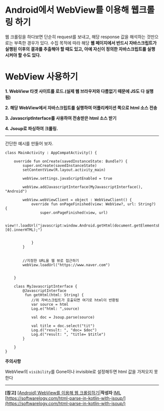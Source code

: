 
Android에서 WebView를 이용해 웹크롤링 하기
=

웹 크롤링을 하다보면 단순히 request를 보내고, 해당 response 값을 해석하는 것만으로는 부족한 경우가 있다. 수집 목적에 따라 해당 **웹 페이지에서 반드시 자바스크립트가 실행된 이후의 결과를 추출해야 할 때도 있고, 아예 자신이 정의한 자바스크립트를 실행시켜야 할 수도 있다.**


WebView 사용하기
=

**1. WebView 타겟 사이트를 로드.(실제 웹 브라우저와 다름없기 때문에 JS도 다 실행됨)**

**2. 해당 WebView에서 자바스크립트를 실행하여 어플리케이션 쪽으로 html 소스 전송**

**3. JavascriptInterface를 사용하여 전송받은 html 소스 받기**

**4. Jsoup로 파싱하여 크롤링.**

---


간단한 예시를 만들어 보자. 
~~~
class MainActivity : AppCompatActivity() {  
  
    override fun onCreate(savedInstanceState: Bundle?) {  
        super.onCreate(savedInstanceState)  
        setContentView(R.layout.activity_main)  
  
        webView.settings.javaScriptEnabled = true  
  
		webView.addJavascriptInterface(MyJavascriptInterface(), "Android")  
  
        webView.webViewClient = object : WebViewClient() {  
            override fun onPageFinished(view: WebView?, url: String?) {  
                super.onPageFinished(view, url)  
  
                view!!.loadUrl("javascript:window.Android.getHtml(document.getElementsByTagName('body')[0].innerHTML);")  
  
  
            }  
        }  
  
  
        //지정한 URL을 웹 뷰로 접근하기  
		webView.loadUrl("https://www.naver.com")  
  
  
    }  
  
    class MyJavascriptInterface {  
        @JavascriptInterface  
		 fun getHtml(html: String) {  
            //위 자바스크립트가 호출되면 여기로 html이 반환됨  
			var source = html  
            Log.e("html: ",source)  
  
            val doc = Jsoup.parse(source)  
  
            val title = doc.select("tit")  
            Log.d("result: ", "doc= $doc")  
            Log.d("result: ", "title= $title")  
        }  
  
    }  
}
~~~

**주의사항**

WebView의 `visibility`를 Gone이나 invisible로 설정해두면 html 값을 가져오지 못한다

----
**[참고]** 
[[Android] WebView를 이용해 웹 크롤링하기](https://blog.naver.com/shino1025/221451362161)|**작성자** [IML](https://blog.naver.com/shino1025)
[https://softwarelogy.com/html-parse-in-kotlin-with-jsoup/](https://softwarelogy.com/html-parse-in-kotlin-with-jsoup/)
<!--stackedit_data:
eyJoaXN0b3J5IjpbLTEwMzIwNzk2MzNdfQ==
-->